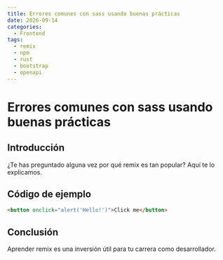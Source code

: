 ```yaml
---
title: Errores comunes con sass usando buenas prácticas
date: 2026-09-14
categories:
  - Frontend
tags:
  - remix
  - npm
  - rust
  - bootstrap
  - openapi
---
```


# Errores comunes con sass usando buenas prácticas

## Introducción

¿Te has preguntado alguna vez por qué remix es tan popular? Aquí te lo explicamos.

## Código de ejemplo

```html
<button onclick="alert('Hello!')">Click me</button>
```

## Conclusión

Aprender remix es una inversión útil para tu carrera como desarrollador.